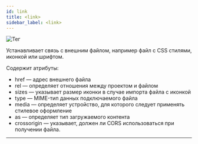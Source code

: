 ```yaml
---
id: link
title: <link>
sidebar_label: <link>
---
```


![Тег <link>](/scr/project-settings-code-link.png)

Устанавливает связь с внешним файлом, например файл с CSS стилями, иконкой или шрифтом.

Содержит атрибуты:

-   href — адрес внешнего файла
-   rel — определяет отношения между проектом и файлом
-   sizes — указывает размер иконки в случае импорта файла с иконкой
-   type — MIME-тип данных подключаемого файла
-   media — определяет устройство, для которого следует применять стилевое оформление
-   as — определяет тип загружаемого контента
-   crossorigin — указывает, должен ли CORS использоваться при получении файла.

---
